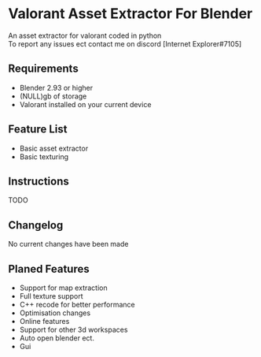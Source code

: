 # Valorant Asset Extractor For Blender

An asset extractor for valorant coded in python 
<br>
To report any issues ect contact me on discord [Internet Explorer#7105]

## Requirements

- Blender 2.93 or higher
- (NULL)gb of storage
- Valorant installed on your current device 

## Feature List

- Basic asset extractor
- Basic texturing

## Instructions

TODO

## Changelog

No current changes have been made

## Planed Features

- Support for map extraction
- Full texture support
- C++ recode for better performance
- Optimisation changes
- Online features
- Support for other 3d workspaces
- Auto open blender ect.
- Gui
